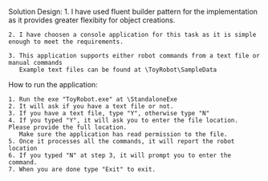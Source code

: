 Solution Design:
	1. I have used fluent builder pattern for the implementation as it provides greater flexibity for object creations. 
	 
	2. I have choosen a console application for this task as it is simple enough to meet the requirements. 
	
	3. This application supports either robot commands from a text file or manual commands
	   Example text files can be found at \ToyRobot\SampleData

How to run the application:

	1. Run the exe "ToyRobot.exe" at \StandaloneExe
	2. It will ask if you have a text file or not.
	3. If you have a text file, type "Y", otherwise type "N"
	4. If you typed "Y", it will ask you to enter the file location. Please provide the full location.
	   Make sure the application has read permission to the file.
	5. Once it processes all the commands, it will report the robot location
	6. If you typed "N" at step 3, it will prompt you to enter the command.
	7. When you are done type "Exit" to exit.

	
	

	